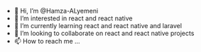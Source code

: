 - 👋 Hi, I’m @Hamza-ALyemeni
- 👀 I’m interested in react  and react native
- 🌱 I’m currently learning react and react native and laravel
- 💞️ I’m looking to collaborate on react and react native projects
- 📫 How to reach me ...

<!---
Hamza-ALyemeni/Hamza-ALyemeni is a ✨ special ✨ repository because its `README.md` (this file) appears on your GitHub profile.
You can click the Preview link to take a look at your changes.
--->

